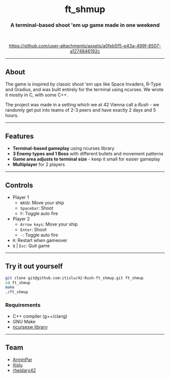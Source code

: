 <div align="center">

# ft_shmup
### A terminal-based shoot 'em up game made in one weekend

<br>

https://github.com/user-attachments/assets/a0feb5f5-e43a-499f-8507-a1274846192c

</div>

---

## About

The game is inspired by classic shoot 'em ups like Space Invaders, R-Type and Gradius, and was built entirely for the terminal using ncurses. We wrote it mostly in C, with some C++.

The project was made in a setting which we at 42 Vienna call a *Rush* - we randomly get put into teams of 2-3 peers and have exactly 2 days and 5 hours.

---

## Features

- **Terminal-based gameplay** using ncurses library
- **3 Enemy types and 1 Boss** with different bullets and movement patterns
- **Game area adjusts to terminal size** - keep it small for easier gameplay
- **Multiplayer** for 2 players

---

## Controls

- Player 1
  - `WASD`: Move your ship
  - `Spacebar`: Shoot
  - `F`: Toggle auto fire
- Player 2
  - `Arrow keys`: Move your ship
  - `Enter`: Shoot
  - `-`: Toggle auto fire
- `R`: Restart when gameover
- `Q` | `Esc`: Quit game

---

## Try it out yourself

```bash
git clone git@github.com:itislu/42-Rush-ft_shmup.git ft_shmup
cd ft_shmup
make
./ft_shmup
```

### Requirements

- C++ compiler (g++/clang)
- GNU Make
- [ncursesw library](https://invisible-island.net/ncurses/)

---

## Team

- [ArminPar](https://github.com/ArminPar)
- [itislu](https://github.com/itislu)
- [rheidary42](https://github.com/rheidary42)
